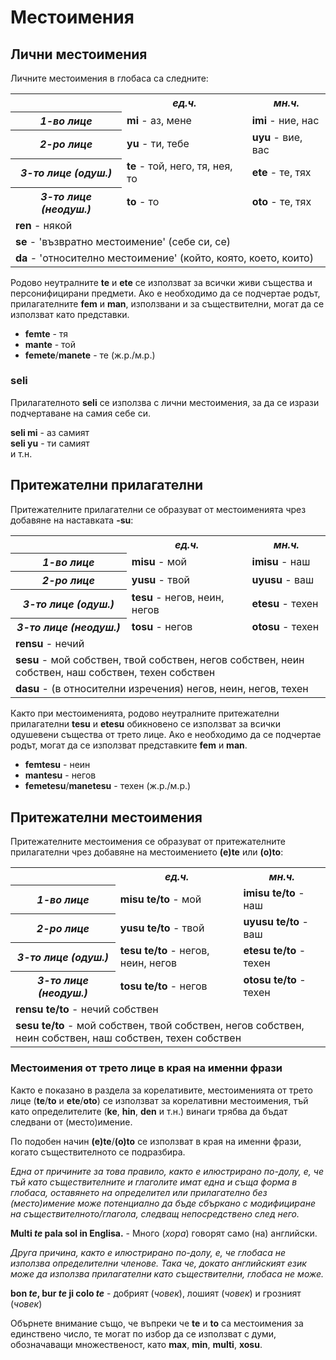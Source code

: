 <h1>Местоимения</h1>
<h2>Лични местоимения</h2>
<p>Личните местоимения в глобаса са следните:</p>
<table style="width:100%">
    <tbody>
        <tr>
            <td></td>
            <th><b><i>ед.ч.</i></b></th>
            <th><b><i>мн.ч.</i></b></th>
        </tr>
        <tr>
            <th><b><i>1-во лице</i></b></th>
            <td><b>mi</b> - аз, мене</td>
            <td><b>imi</b> - ние, нас</td>
        </tr>
        <tr>
            <th><b><i>2-ро лице</i></b></th>
            <td><b>yu</b> - ти, тебе</td>
            <td><b>uyu</b> - вие, вас</td>
        </tr>
        <tr>
            <th><b><i>3-то лице (одуш.)</i></b></th>
            <td><b>te</b> - той, него, тя, нея, то</td>
            <td><b>ete</b> - те, тях</td>
        </tr>
        <tr>
            <th><b><i>3-то лице (неодуш.)</i></b></th>
            <td><b>to</b> - то</td>
            <td><b>oto</b> - те, тях</td>
        </tr>
        <tr>
            <td colspan="3"><b>ren</b> - някой</td>
        </tr>
        <tr>
            <td colspan="3"><b>se</b> - 'възвратно местоимение' (себе си, се)</td>
        </tr>
        <tr>
            <td colspan="3"><b>da</b> - 'относително местоимение' (който, която, което, които)</td>
        </tr>
    </tbody>
</table>
<p>Родово неутралните <strong>te</strong> и <strong>ete</strong> се използват за всички живи същества и персонифицирани предмети. Ако е
    необходимо да се подчертае родът, прилагателните <strong>fem</strong> и <strong>man</strong>, използвани и за съществителни, могат да се
    използват като представки.</p>
<ul>
    <li><strong>femte</strong> - тя</li>
    <li><strong>mante</strong> - той</li>
    <li><strong>femete</strong>/<strong>manete</strong> - те (ж.р./м.р.)</li>
</ul>
<h3>seli</h3>
<p>Прилагателното <strong>seli</strong> се използва с лични местоимения, за да се изрази подчертаване на самия себе си.</p>
<p><strong>seli mi</strong> - аз самият<br>
    <strong>seli yu</strong> - ти самият<br> и т.н.
</p>
<h2>Притежателни прилагателни</h2>
<p>Притежателните прилагателни се образуват от местоименията чрез добавяне на наставката <strong>-su</strong>:</p>
<table style="width:100%">
    <tbody>
        <tr>
            <td></td>
            <th><b><i>ед.ч.</i></b></th>
            <th><b><i>мн.ч.</i></b></th>
        </tr>
        <tr>
            <th><b><i>1-во лице</i></b></th>
            <td><b>misu</b> - мой</td>
            <td><b>imisu</b> - наш</td>
        </tr>
        <tr>
            <th><b><i>2-ро лице</i></b></th>
            <td><b>yusu</b> - твой</td>
            <td><b>uyusu</b> - ваш</td>
        </tr>
        <tr>
            <th><b><i>3-то лице (одуш.)</i></b></th>
            <td><b>tesu</b> - негов, неин, негов</td>
            <td><b>etesu</b> - техен</td>
        </tr>
        <tr>
            <th><b><i>3-то лице (неодуш.)</i></b></th>
            <td><b>tosu</b> - негов</td>
            <td><b>otosu</b> - техен</td>
        </tr>
        <tr>
            <td colspan="3"><b>rensu</b> - нечий</td>
        </tr>
        <tr>
            <td colspan="3"><b>sesu</b> - мой собствен, твой собствен, негов собствен, неин собствен, наш собствен,
                техен собствен</td>
        </tr>
        <tr>
            <td colspan="3"><b>dasu</b> - (в относителни изречения) негов, неин, негов, техен</td>
        </tr>
    </tbody>
</table>
<p>Както при местоименията, родово неутралните притежателни прилагателни <strong>tesu</strong> и <strong>etesu</strong> обикновено се
    използват за всички одушевени същества от трето лице. Ако е необходимо да се подчертае родът, могат да се използват
    представките <strong>fem</strong> и <strong>man</strong>.</p>
<ul>
    <li><strong>femtesu</strong> - неин</li>
    <li><strong>mantesu</strong> - негов</li>
    <li><strong>femetesu</strong>/<strong>manetesu</strong> - техен (ж.р./м.р.)</li>
</ul>
<h2>Притежателни местоимения</h2>
<p>Притежателните местоимения се образуват от притежателните прилагателни чрез добавяне на местоимението <strong>(e)te</strong>
    или <strong>(o)to</strong>:</p>
<table style="width:100%">
    <tbody>
        <tr>
            <td></td>
            <th><b><i>ед.ч.</i></b></th>
            <th><b><i>мн.ч.</i></b></th>
        </tr>
        <tr>
            <th><b><i>1-во лице</i></b></th>
            <td><b>misu te/to</b> - мой</td>
            <td><b>imisu te/to</b> - наш</td>
        </tr>
        <tr>
            <th><b><i>2-ро лице</i></b></th>
            <td><b>yusu te/to</b> - твой</td>
            <td><b>uyusu te/to</b> - ваш</td>
        </tr>
        <tr>
            <th><b><i>3-то лице (одуш.)</i></b></th>
            <td><b>tesu te/to</b> - негов, неин, негов</td>
            <td><b>etesu te/to</b> - техен</td>
        </tr>
        <tr>
            <th><b><i>3-то лице (неодуш.)</i></b></th>
            <td><b>tosu te/to</b> - негов</td>
            <td><b>otosu te/to</b> - техен</td>
        </tr>
        <tr>
            <td colspan="3"><b>rensu te/to</b> - нечий собствен</td>
        </tr>
        <tr>
            <td colspan="3"><b>sesu te/to</b> - мой собствен, твой собствен, негов собствен, неин собствен, наш
                собствен, техен собствен</td>
        </tr>
    </tbody>
</table>
<h3>Местоимения от трето лице в края на именни фрази</h3>
<p>Както е показано в раздела за корелативите, местоименията от трето лице (<strong>te</strong>/<strong>to</strong> и <strong>ete</strong>/<strong>oto</strong>)
    се използват за корелативни местоимения, тъй като определителите (<strong>ke</strong>, <strong>hin</strong>, <strong>den</strong> и т.н.) винаги
    трябва да бъдат следвани от (место)имение. </p>
<p>По подобен начин <strong>(e)te</strong>/<strong>(o)to</strong> се използват в края на именни фрази, когато съществителното се подразбира.
</p>
<p><i>Една от причините за това правило, както е илюстрирано по-долу, е, че тъй като съществителните и глаголите имат
        една и съща форма в глобаса, оставянето на определител или прилагателно без (место)имение може потенциално да
        бъде сбъркано с модифициране на съществителното/глагола, следващ непосредствено след него.</i></p>
<p><strong>Multi <i>te</i> pala sol in Englisa.</strong> - Много (<i>хора</i>) говорят само (на) английски.</p>
<p><i>Друга причина, както е илюстрирано по-долу, е, че глобаса не използва определителни членове. Така че, докато
        английският език може да използва прилагателни като съществителни, глобаса не може.</i></p>
<p><strong>bon <i>te</i>, bur <i>te</i> ji colo <i>te</i></strong> - добрият (<i>човек</i>), лошият (<i>човек</i>) и грозният
    (<i>човек</i>)</p>
<p>Обърнете внимание също, че въпреки че <strong>te</strong> и <strong>to</strong> са местоимения за единствено число, те могат по избор да
    се използват с думи, обозначаващи множественост, като <strong>max</strong>, <strong>min</strong>, <strong>multi</strong>, <strong>xosu</strong>.</p>
